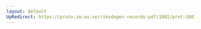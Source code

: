 ```yaml
---
layout: default
UpRedirect: https://pruto.im.uu.se/riksdagen-records-pdf/1881/prot-1881--ak--044/prot-1881--ak--044_012.pdf
---
```

